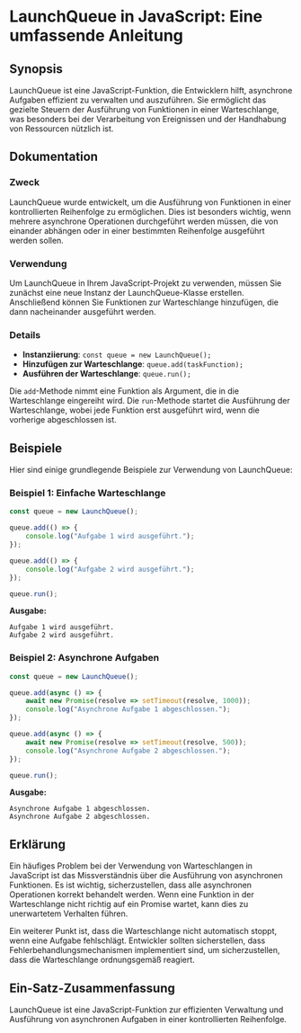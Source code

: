 <!--
Meta Description: # LaunchQueue in JavaScript: Eine umfassende Anleitung ## Synopsis LaunchQueue ist eine JavaScript-Funktion, die Entwicklern hilft, asynchrone Aufgabe...
Meta Keywords: die, queue, launchqueue, warteschlange, von
-->

# LaunchQueue in JavaScript: Eine umfassende Anleitung

## Synopsis
LaunchQueue ist eine JavaScript-Funktion, die Entwicklern hilft, asynchrone Aufgaben effizient zu verwalten und auszuführen. Sie ermöglicht das gezielte Steuern der Ausführung von Funktionen in einer Warteschlange, was besonders bei der Verarbeitung von Ereignissen und der Handhabung von Ressourcen nützlich ist.

## Dokumentation
### Zweck
LaunchQueue wurde entwickelt, um die Ausführung von Funktionen in einer kontrollierten Reihenfolge zu ermöglichen. Dies ist besonders wichtig, wenn mehrere asynchrone Operationen durchgeführt werden müssen, die von einander abhängen oder in einer bestimmten Reihenfolge ausgeführt werden sollen.

### Verwendung
Um LaunchQueue in Ihrem JavaScript-Projekt zu verwenden, müssen Sie zunächst eine neue Instanz der LaunchQueue-Klasse erstellen. Anschließend können Sie Funktionen zur Warteschlange hinzufügen, die dann nacheinander ausgeführt werden.

### Details
- **Instanziierung**: `const queue = new LaunchQueue();`
- **Hinzufügen zur Warteschlange**: `queue.add(taskFunction);`
- **Ausführen der Warteschlange**: `queue.run();`

Die `add`-Methode nimmt eine Funktion als Argument, die in die Warteschlange eingereiht wird. Die `run`-Methode startet die Ausführung der Warteschlange, wobei jede Funktion erst ausgeführt wird, wenn die vorherige abgeschlossen ist.

## Beispiele
Hier sind einige grundlegende Beispiele zur Verwendung von LaunchQueue:

### Beispiel 1: Einfache Warteschlange
```javascript
const queue = new LaunchQueue();

queue.add(() => {
    console.log("Aufgabe 1 wird ausgeführt.");
});

queue.add(() => {
    console.log("Aufgabe 2 wird ausgeführt.");
});

queue.run();
```
**Ausgabe:**
```
Aufgabe 1 wird ausgeführt.
Aufgabe 2 wird ausgeführt.
```

### Beispiel 2: Asynchrone Aufgaben
```javascript
const queue = new LaunchQueue();

queue.add(async () => {
    await new Promise(resolve => setTimeout(resolve, 1000));
    console.log("Asynchrone Aufgabe 1 abgeschlossen.");
});

queue.add(async () => {
    await new Promise(resolve => setTimeout(resolve, 500));
    console.log("Asynchrone Aufgabe 2 abgeschlossen.");
});

queue.run();
```
**Ausgabe:**
```
Asynchrone Aufgabe 1 abgeschlossen.
Asynchrone Aufgabe 2 abgeschlossen.
```

## Erklärung
Ein häufiges Problem bei der Verwendung von Warteschlangen in JavaScript ist das Missverständnis über die Ausführung von asynchronen Funktionen. Es ist wichtig, sicherzustellen, dass alle asynchronen Operationen korrekt behandelt werden. Wenn eine Funktion in der Warteschlange nicht richtig auf ein Promise wartet, kann dies zu unerwartetem Verhalten führen.

Ein weiterer Punkt ist, dass die Warteschlange nicht automatisch stoppt, wenn eine Aufgabe fehlschlägt. Entwickler sollten sicherstellen, dass Fehlerbehandlungsmechanismen implementiert sind, um sicherzustellen, dass die Warteschlange ordnungsgemäß reagiert.

## Ein-Satz-Zusammenfassung
LaunchQueue ist eine JavaScript-Funktion zur effizienten Verwaltung und Ausführung von asynchronen Aufgaben in einer kontrollierten Reihenfolge.